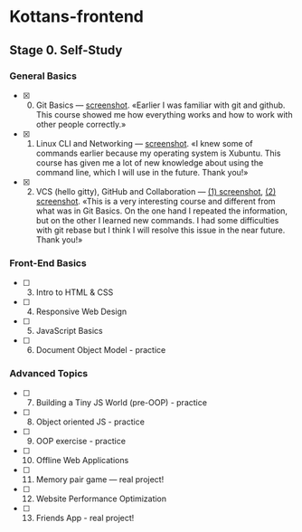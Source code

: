 # Kottans-frontend

## Stage 0. Self-Study

### General Basics
- [x] 0. Git Basics — <a href="https://raw.githubusercontent.com/alexdefender/kottans-frontend/master/git_basics/Screenshot_2018-12-08_06-42-22.png" target="_blank">screenshot</a>. «Earlier I was familiar with git and github. This course showed me how everything works and how to work with other people correctly.»
- [x] 1. Linux CLI and Networking — <a href="https://raw.githubusercontent.com/alexdefender/kottans-frontend/master/task_linux_cli/Screenshot_2018-12-09_08-18-23.png" target="_blank">screenshot</a>. «I knew some of commands earlier because my operating system is Xubuntu. This course has given me a lot of new knowledge about using the command line, which I will use in the future. Thank you!»
- [x] 2. VCS (hello gitty), GitHub and Collaboration — <a href="https://raw.githubusercontent.com/alexdefender/kottans-frontend/master/task_git_collaboration/Screenshot_2018-12-12_06-13-15.png" target="_blank">(1) screenshot</a>, <a href="https://raw.githubusercontent.com/alexdefender/kottans-frontend/master/task_git_collaboration/Screenshot_2018-12-14_06-32-37.png" target="_blank">(2) screenshot</a>. «This is a very interesting course and different from what was in Git Basics. On the one hand I repeated the information, but on the other I learned new commands. I had some difficulties with git rebase but I think I will resolve this issue in the near future. Thank you!»

### Front-End Basics
- [ ] 3. Intro to HTML & CSS
- [ ] 4. Responsive Web Design
- [ ] 5. JavaScript Basics
- [ ] 6. Document Object Model - practice

### Advanced Topics
- [ ] 7. Building a Tiny JS World (pre-OOP) - practice
- [ ] 8. Object oriented JS - practice
- [ ] 9. OOP exercise - practice
- [ ] 10. Offline Web Applications
- [ ] 11. Memory pair game — real project!
- [ ] 12. Website Performance Optimization
- [ ] 13. Friends App - real project!
